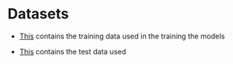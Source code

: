 # Datasets


- [This]([./Training%20Data/](https://docs.google.com/spreadsheets/d/1oKN_4cMNQHMNrmTSjzKqiJpvDTQA0dAH/edit?usp=drive_link&ouid=101476968084918341858&rtpof=true&sd=true)) contains the training data used in the training the models 

- [This]([./Testing%20Data/](https://drive.google.com/file/d/1Wt4EEeMgkLE7_3KvxXtbNS4k_ZIaP68I/view?usp=drivesdk)) contains the test data used 
